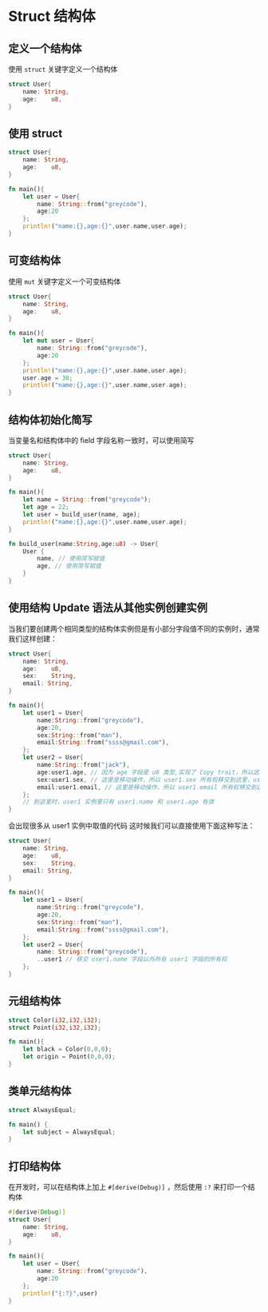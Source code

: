 # Struct 结构体

## 定义一个结构体
使用 `struct` 关键字定义一个结构体
```rust
struct User{
    name: String,
    age:    u8,
}
```

## 使用 struct
```rust
struct User{
    name: String,
    age:    u8,
}

fn main(){
    let user = User{
        name: String::from("greycode"),
        age:20
    };
    println!("name:{},age:{}",user.name,user.age);
}
```
## 可变结构体
使用 `mut` 关键字定义一个可变结构体
```rust
struct User{
    name: String,
    age:    u8,
}

fn main(){
    let mut user = User{
        name: String::from("greycode"),
        age:20
    };
    println!("name:{},age:{}",user.name,user.age);
    user.age = 30;
    println!("name:{},age:{}",user.name,user.age);
}
```
## 结构体初始化简写
当变量名和结构体中的 field 字段名称一致时，可以使用简写
```rust
struct User{
    name: String,
    age:    u8,
}

fn main(){
    let name = String::from("greycode");
    let age = 22;
    let user = build_user(name, age);
    println!("name:{},age:{}",user.name,user.age);
}

fn build_user(name:String,age:u8) -> User{
    User {
        name, // 使用简写赋值
        age, // 使用简写赋值
    }
}
```
## 使用结构 Update 语法从其他实例创建实例
当我们要创建两个相同类型的结构体实例但是有小部分字段值不同的实例时，通常我们这样创建：
```rust
struct User{
    name: String,
    age:    u8,
    sex:    String,
    email: String,
}

fn main(){
    let user1 = User{
        name:String::from("greycode"),
        age:20,
        sex:String::from("man"),
        email:String::from("ssss@gmail.com"),
    };
    let user2 = User{
        name:String::from("jack"),
        age:user1.age, // 因为 age 字段是 u8 类型,实现了 Copy trait，所以这里是复制操作，user1.age 还可以访问
        sex:user1.sex, // 这里是移动操作，所以 user1.sex 所有权移交到这里，user.sex 失效
        email:user1.email, // 这里是移动操作，所以 user1.email 所有权移交到这里，user.email 失效
    };
    // 到这里时，user1 实例里只有 user1.name 和 user1.age 有效
}
```
会出现很多从 user1 实例中取值的代码
这时候我们可以直接使用下面这种写法：
```rust
struct User{
    name: String,
    age:    u8,
    sex:    String,
    email: String,
}

fn main(){
    let user1 = User{
        name:String::from("greycode"),
        age:20,
        sex:String::from("man"),
        email:String::from("ssss@gmail.com"),
    };
    let user2 = User{
        name: String::from("greycode"),
        ..user1 // 移交 user1.name 字段以外所有 user1 字段的所有权
    };
}
```

## 元组结构体
```rust
struct Color(i32,i32,i32);
struct Point(i32,i32,i32);

fn main(){
    let black = Color(0,0,0);
    let origin = Point(0,0,0);
}
```

## 类单元结构体
```rust
struct AlwaysEqual;

fn main() {
    let subject = AlwaysEqual;
}

```
## 打印结构体
在开发时，可以在结构体上加上 `#[derive(Debug)]` ，然后使用 `:?` 来打印一个结构体
```rust
#[derive(Debug)]
struct User{
    name: String,
    age:    u8,
}

fn main(){
    let user = User{
        name: String::from("greycode"),
        age:20
    };
    println!("{:?}",user)
}
```
